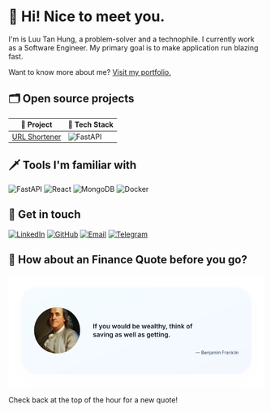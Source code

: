 # 🚀 Hi! Nice to meet you.

I'm is Luu Tan Hung, a problem-solver and a technophile. I currently work as a Software Engineer. My primary goal is to make application run blazing fast.

Want to know more about me? [Visit my portfolio.](https://example.com/)

## 🗂️ Open source projects
| 🎁 Project | 🤖 Tech Stack |
|------------|---------------|
|[URL Shortener](https://github.com/luutanhung/url-shortener) | <img alt="FastAPI" src="https://img.shields.io/badge/-FastAPI-009688?style=flat-square&logo=fastapi&logoColor=white" /> |

## 🗡️ Tools I'm familiar with
<img alt="FastAPI" src="https://img.shields.io/badge/-FastAPI-009688?style=flat-square&logo=fastapi&logoColor=white" /> <img alt="React" src="https://img.shields.io/badge/-React-45b8d8?style=flat-square&logo=react&logoColor=white" /> <img alt="MongoDB" src="https://img.shields.io/badge/-MongoDB-13aa52?style=flat-square&logo=mongodb&logoColor=white" /> <img alt="Docker" src="https://img.shields.io/badge/-Docker-46a2f1?style=flat-square&logo=docker&logoColor=white" />

## 🤝 Get in touch
[![LinkedIn](https://img.shields.io/badge/-LinkedIn-0077B5?style=flat-square&logo=Linkedin&logoColor=white)](https://www.linkedin.com/in/luu-tan-hung)
[![GitHub](https://img.shields.io/badge/-GitHub-181717?style=flat-square&logo=GitHub&logoColor=white)](https://github.com/luutanhung)
[![Email](https://img.shields.io/badge/-Email-D14836?style=flat-square&logo=Gmail&logoColor=white)](mailto:luutanhung.dev@gmail.com)
[![Telegram](https://img.shields.io/badge/-Telegram-26A5E4?style=flat-square&logo=telegram&logoColor=white)](https://t.me/luutanhung)

## 📜 How about an Finance Quote before you go?
![Finance Quote](/assets/quote-1759195157.svg)

Check back at the top of the hour for a new quote!
